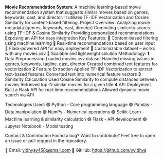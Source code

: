**Movie Recommendation System**:
A machine learning-based movie recommendation system that suggests similar movies based on genres, keywords, cast, and director. It utilizes TF-IDF Vectorization and Cosine Similarity for content-based filtering.
Project Overview:
Analyzing movie metadata (genres, keywords, cast, director)
Computing similarity scores using TF-IDF & Cosine Similarity
Providing personalized recommendations
Exposing an API for easy integration
 Key Features:
🔹 Content-based filtering using machine learning
🔹 Real-time recommendations based on user input
🔹 Flask-powered API for easy deployment
🔹 Customizable dataset – works with any movies.csv
🔹 Scalable and lightweight solution
 Methodology:
**1** Data Preprocessing
Loaded movies.csv dataset
Handled missing values in genres, keywords, tagline, cast, director
Created combined text features for vectorization
**2** Feature Extraction
Applied TF-IDF Vectorization to extract text-based features
Converted text into numerical feature vectors
**3** Similarity Calculation
Used Cosine Similarity to compute distances between movies
Retrieved top-N similar movies for a given title
**4** API Deployment
Built a Flask API for real-time recommendations
Allowed dynamic movie search via API

Technologies Used:
🟢 Python - Core programming language
🟢 Pandas - Data manipulation
🟢 NumPy - Numerical operations
🟢 Scikit-Learn - Machine learning & similarity calculation
🟢 Flask - API development
🟢 Jupyter Notebook - Model testing

Contact & Contribution
Found a bug? Want to contribute?
Feel free to open an issue or pull request in the repository.

📩 Email: vidhyay458@gmail.com
🔗 GitHub: https://github.com/yvidhya

